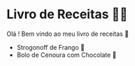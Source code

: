 # Livro de Receitas :woman_cook:

Olá ! Bem vindo ao meu livro de receitas :wave:

- Strogonoff de Frango :chicken:
- Bolo de Cenoura com Chocolate :cake:
